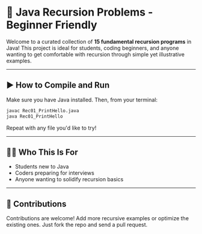 # 🧠 Java Recursion Problems - Beginner Friendly

Welcome to a curated collection of **15 fundamental recursion programs** in Java! This project is ideal for students, coding beginners, and anyone wanting to get comfortable with recursion through simple yet illustrative examples.

---

## ▶️ How to Compile and Run

Make sure you have Java installed. Then, from your terminal:

```bash
javac Rec01_PrintHello.java
java Rec01_PrintHello
```

Repeat with any file you'd like to try!

---

## 🧑‍🎓 Who This Is For
- Students new to Java
- Coders preparing for interviews
- Anyone wanting to solidify recursion basics

---

## 🤝 Contributions
Contributions are welcome! Add more recursive examples or optimize the existing ones. Just fork the repo and send a pull request.


